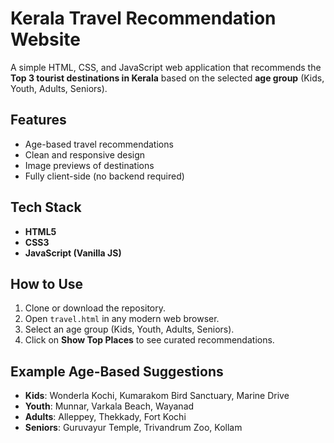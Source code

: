 
#  Kerala Travel Recommendation Website

A simple HTML, CSS, and JavaScript web application that recommends the **Top 3 tourist destinations in Kerala** based on the selected **age group** (Kids, Youth, Adults, Seniors).

##  Features

- Age-based travel recommendations
- Clean and responsive design
- Image previews of destinations
- Fully client-side (no backend required)

##  Tech Stack

- **HTML5**
- **CSS3**
- **JavaScript (Vanilla JS)**

##  How to Use

1. Clone or download the repository.
2. Open `travel.html` in any modern web browser.
3. Select an age group (Kids, Youth, Adults, Seniors).
4. Click on **Show Top Places** to see curated recommendations.

##  Example Age-Based Suggestions

- **Kids**: Wonderla Kochi, Kumarakom Bird Sanctuary, Marine Drive
- **Youth**: Munnar, Varkala Beach, Wayanad
- **Adults**: Alleppey, Thekkady, Fort Kochi
- **Seniors**: Guruvayur Temple, Trivandrum Zoo, Kollam



